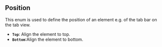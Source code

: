 <!--
SPDX-FileCopyrightText: 2023 Florian Blasius <co_sl@tutanota.com>
SPDX-License-Identifier: MIT
-->

## Position

This enum is used to define the position of an element e.g. of the tab bar on the tab view.

-   **`Top`**: Align the element to top.
-   **`Bottom`**:Align the element to bottom.